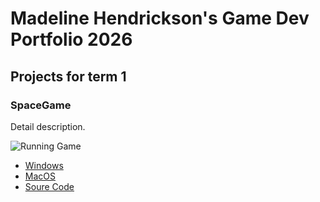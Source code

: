 # Madeline Hendrickson's Game Dev Portfolio 2026

## Projects for term 1

### SpaceGame

Detail description. 

![Running Game]()

* [Windows]()
* [MacOS]()
* [Soure Code]()
